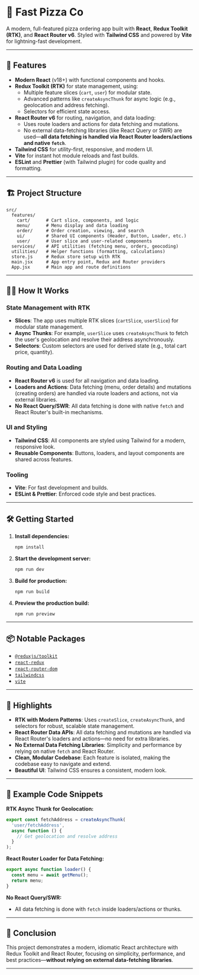 # 🍕 Fast Pizza Co

A modern, full-featured pizza ordering app built with **React**, **Redux Toolkit (RTK)**, and **React Router v6**. Styled with **Tailwind CSS** and powered by **Vite** for lightning-fast development.

---

## 🚀 Features

- **Modern React** (v18+) with functional components and hooks.
- **Redux Toolkit (RTK)** for state management, using:
  - Multiple feature slices (`cart`, `user`) for modular state.
  - Advanced patterns like `createAsyncThunk` for async logic (e.g., geolocation and address fetching).
  - Selectors for efficient state access.
- **React Router v6** for routing, navigation, and data loading:
  - Uses route loaders and actions for data fetching and mutations.
  - No external data-fetching libraries (like React Query or SWR) are used—**all data fetching is handled via React Router loaders/actions and native `fetch`**.
- **Tailwind CSS** for utility-first, responsive, and modern UI.
- **Vite** for instant hot module reloads and fast builds.
- **ESLint** and **Prettier** (with Tailwind plugin) for code quality and formatting.

---

## 🏗️ Project Structure

```
src/
  features/
    cart/      # Cart slice, components, and logic
    menu/      # Menu display and data loading
    order/     # Order creation, viewing, and search
    ui/        # Shared UI components (Header, Button, Loader, etc.)
    user/      # User slice and user-related components
  services/    # API utilities (fetching menu, orders, geocoding)
  utilities/   # Helper functions (formatting, calculations)
  store.js     # Redux store setup with RTK
  main.jsx     # App entry point, Redux and Router providers
  App.jsx      # Main app and route definitions
```

---

## 🧑‍💻 How It Works

### State Management with RTK

- **Slices**: The app uses multiple RTK slices (`cartSlice`, `userSlice`) for modular state management.
- **Async Thunks**: For example, `userSlice` uses `createAsyncThunk` to fetch the user's geolocation and resolve their address asynchronously.
- **Selectors**: Custom selectors are used for derived state (e.g., total cart price, quantity).

### Routing and Data Loading

- **React Router v6** is used for all navigation and data loading.
- **Loaders and Actions**: Data fetching (menu, order details) and mutations (creating orders) are handled via route loaders and actions, not via external libraries.
- **No React Query/SWR**: All data fetching is done with native `fetch` and React Router's built-in mechanisms.

### UI and Styling

- **Tailwind CSS**: All components are styled using Tailwind for a modern, responsive look.
- **Reusable Components**: Buttons, loaders, and layout components are shared across features.

### Tooling

- **Vite**: For fast development and builds.
- **ESLint & Prettier**: Enforced code style and best practices.

---

## 🛠️ Getting Started

1. **Install dependencies:**
   ```bash
   npm install
   ```
2. **Start the development server:**
   ```bash
   npm run dev
   ```
3. **Build for production:**
   ```bash
   npm run build
   ```
4. **Preview the production build:**
   ```bash
   npm run preview
   ```

---

## 📦 Notable Packages

- [`@reduxjs/toolkit`](https://redux-toolkit.js.org/)
- [`react-redux`](https://react-redux.js.org/)
- [`react-router-dom`](https://reactrouter.com/en/main)
- [`tailwindcss`](https://tailwindcss.com/)
- [`vite`](https://vitejs.dev/)

---

## 📝 Highlights

- **RTK with Modern Patterns**: Uses `createSlice`, `createAsyncThunk`, and selectors for robust, scalable state management.
- **React Router Data APIs**: All data fetching and mutations are handled via React Router's loaders and actions—no need for extra libraries.
- **No External Data Fetching Libraries**: Simplicity and performance by relying on native `fetch` and React Router.
- **Clean, Modular Codebase**: Each feature is isolated, making the codebase easy to navigate and extend.
- **Beautiful UI**: Tailwind CSS ensures a consistent, modern look.

---

## 📂 Example Code Snippets

**RTK Async Thunk for Geolocation:**
```js
export const fetchAddress = createAsyncThunk(
  'user/fetchAddress',
  async function () {
    // Get geolocation and resolve address
  }
);
```

**React Router Loader for Data Fetching:**
```js
export async function loader() {
  const menu = await getMenu();
  return menu;
}
```

**No React Query/SWR:**
- All data fetching is done with `fetch` inside loaders/actions or thunks.

---

## 🏁 Conclusion

This project demonstrates a modern, idiomatic React architecture with Redux Toolkit and React Router, focusing on simplicity, performance, and best practices—**without relying on external data-fetching libraries**.

---
